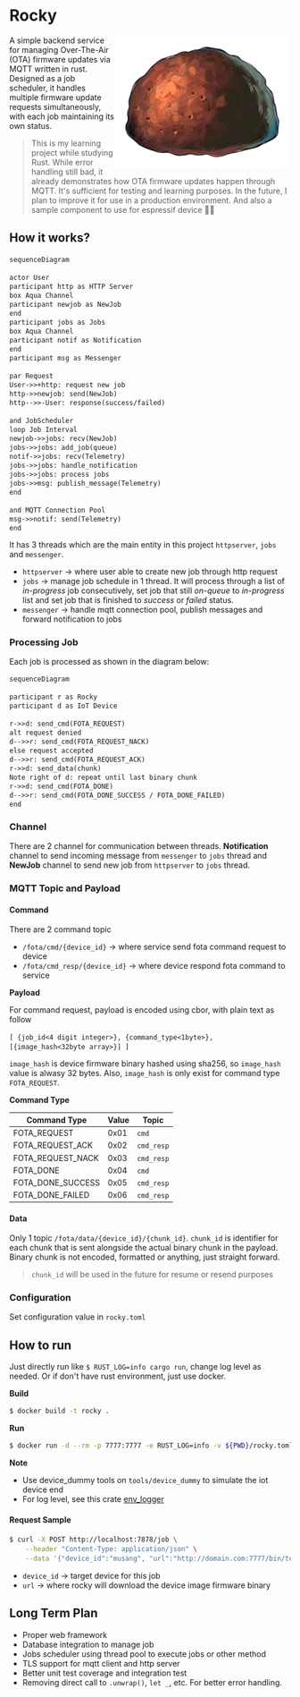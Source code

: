# Rocky

<img align="right" src="docs/rocky.png" alt="Rocky logo">

A simple backend service for managing Over-The-Air (OTA) firmware updates via MQTT written in rust. Designed as a job scheduler, it handles multiple firmware update requests simultaneously, with each job maintaining its own status. 

> This is my learning project while studying Rust. While error handling still bad, it already demonstrates how OTA firmware updates happen through MQTT. It's sufficient for testing and learning purposes. In the future, I plan to improve it for use in a production environment. And also a sample component to use for espressif device 🤞🏼

## How it works?

```mermaid
sequenceDiagram

actor User
participant http as HTTP Server
box Aqua Channel
participant newjob as NewJob
end
participant jobs as Jobs 
box Aqua Channel
participant notif as Notification
end
participant msg as Messenger

par Request
User->>+http: request new job
http->>newjob: send(NewJob)
http-->>-User: response(success/failed)

and JobScheduler
loop Job Interval
newjob->>jobs: recv(NewJob)
jobs->>jobs: add_job(queue)
notif->>jobs: recv(Telemetry)
jobs->>jobs: handle_notification
jobs->>jobs: process jobs 
jobs->>msg: publish_message(Telemetry)
end

and MQTT Connection Pool
msg->>notif: send(Telemetry) 
end
```

It has 3 threads which are the main entity in this project `httpserver`, `jobs` and `messenger`. 

- `httpserver` → where user able to create new job through http request
- `jobs` → manage job schedule in 1 thread. It will process through a list of _in-progress_ job consecutively, set job that still _on-queue_ to _in-progress_ list and set job that is finished to _success_ or _failed_ status. 
- `messenger` → handle mqtt connection pool, publish messages and forward notification to jobs 

### Processing Job 

Each job is processed as shown in the diagram below:

```mermaid 
sequenceDiagram

participant r as Rocky 
participant d as IoT Device 

r->>d: send_cmd(FOTA_REQUEST)
alt request denied 
d-->>r: send_cmd(FOTA_REQUEST_NACK)
else request accepted
d-->>r: send_cmd(FOTA_REQUEST_ACK)
r->>d: send_data(chunk)
Note right of d: repeat until last binary chunk
r->>d: send_cmd(FOTA_DONE)
d-->>r: send_cmd(FOTA_DONE_SUCCESS / FOTA_DONE_FAILED)
end
```

### Channel

There are 2 channel for communication between threads. **Notification** channel to send incoming message from `messenger` to `jobs` thread and **NewJob** channel to send new job from `httpserver` to `jobs` thread.

### MQTT Topic and Payload

#### Command

There are 2 command topic

- `/fota/cmd/{device_id}` → where service send fota command request to device
- `/fota/cmd_resp/{device_id}` → where device respond fota command to service 

**Payload**

For command request, payload is encoded using cbor, with plain text as follow 

`[ {job_id<4 digit integer>}, {command_type<1byte>}, [{image_hash<32byte array>}] ]`

`image_hash` is device firmware binary hashed using sha256, so `image_hash` value is alwasy 32 bytes. Also, `image_hash` is only exist for command type `FOTA_REQUEST`.

**Command Type**

|Command Type|Value|Topic
|------------|-----|-----|
|FOTA_REQUEST|0x01 |`cmd`|
|FOTA_REQUEST_ACK|0x02 |`cmd_resp`|
|FOTA_REQUEST_NACK|0x03 |`cmd_resp`|
|FOTA_DONE|0x04 |`cmd`|
|FOTA_DONE_SUCCESS|0x05 |`cmd_resp`|
|FOTA_DONE_FAILED|0x06 |`cmd_resp`|


#### Data

Only 1 topic `/fota/data/{device_id}/{chunk_id}`. `chunk_id` is identifier for each chunk that is sent alongside the actual binary chunk in the payload. Binary chunk is not encoded, formatted or anything, just straight forward.

> `chunk_id` will be used in the future for resume or resend purposes

### Configuration

Set configuration value in `rocky.toml`

## How to run

Just directly run like `$ RUST_LOG=info cargo run`, change log level as needed. Or if don't have rust environment, just use docker.

**Build**

```sh
$ docker build -t rocky .
```

**Run**

```sh 
$ docker run -d --rm -p 7777:7777 -e RUST_LOG=info -v ${PWD}/rocky.toml:/rocky.toml --name rocky rocky
```

**Note**

- Use device_dummy tools on `tools/device_dummy` to simulate the iot device end
- For log level, see this crate [env_logger](https://docs.rs/env_logger/latest/env_logger/#enabling-logging)

#### Request Sample

```sh 
$ curl -X POST http://localhost:7878/job \
    --header "Content-Type: application/json" \
    --data '{"device_id":"musang", "url":"http://domain.com:7777/bin/test3.txt"}' -v
```

- `device_id` → target device for this job 
- `url` -> where rocky will download the device image firmware binary


## Long Term Plan 

- Proper web framework
- Database integration to manage job 
- Jobs scheduler using thread pool to execute jobs or other method 
- TLS support for mqtt client and http server 
- Better unit test coverage and integration test 
- Removing direct call to `.unwrap()`, `let _`, etc. For better error handling.
